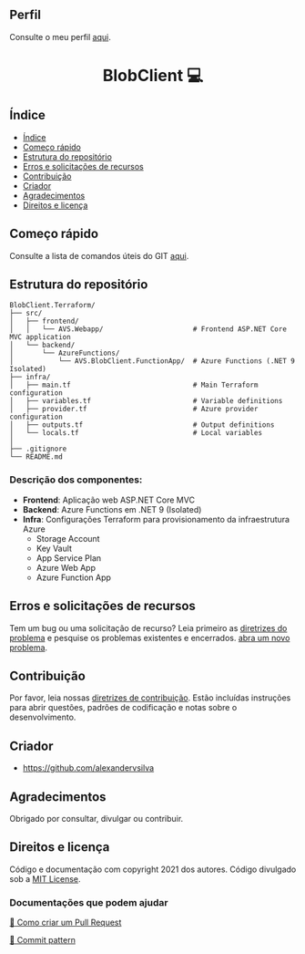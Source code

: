 ## Perfil

Consulte o meu perfil <a href="https://github.com/alexandervsilva/alexandervsilva/blob/master/README.md">aqui</a>.

<h1 align="center" style="font-weight: bold;">BlobClient 💻</h1>

## Índice

- [Índice](#índice)
- [Começo rápido](#começo-rápido)
- [Estrutura do repositório](#estrutura-do-repositório)
- [Erros e solicitações de recursos](#erros-e-solicitações-de-recursos)
- [Contribuição](#contribuição)
- [Criador](#criador)
- [Agradecimentos](#agradecimentos)
- [Direitos e licença](#direitos-e-licença)

## Começo rápido

Consulte a lista de comandos úteis do GIT <a href="https://github.com/alexandervieira/Repositorio.Default/blob/master/git.md">aqui</a>.

## Estrutura do repositório

```
BlobClient.Terraform/
├── src/
│   ├── frontend/
│   │   └── AVS.Webapp/                      # Frontend ASP.NET Core MVC application
│   └── backend/
│       └── AzureFunctions/
│           └── AVS.BlobClient.FunctionApp/  # Azure Functions (.NET 9 Isolated)
├── infra/
│   ├── main.tf                              # Main Terraform configuration
│   ├── variables.tf                         # Variable definitions
│   ├── provider.tf                          # Azure provider configuration
│   ├── outputs.tf                           # Output definitions
│   └── locals.tf                            # Local variables
│    
├── .gitignore
└── README.md
```

### Descrição dos componentes:

- **Frontend**: Aplicação web ASP.NET Core MVC
- **Backend**: Azure Functions em .NET 9 (Isolated)
- **Infra**: Configurações Terraform para provisionamento da infraestrutura Azure
  - Storage Account
  - Key Vault
  - App Service Plan
  - Azure Web App
  - Azure Function App

## Erros e solicitações de recursos
Tem um bug ou uma solicitação de recurso? Leia primeiro as [diretrizes do problema](https://reponame/blob/master/CONTRIBUTING.md)  e pesquise os problemas existentes e encerrados. [abra um novo problema](https://github.com/alexandervieira/Repositorio.Default/issues).

## Contribuição

Por favor, leia nossas [diretrizes de contribuição](https://reponame/blob/master/CONTRIBUTING.md). Estão incluídas instruções para abrir questões, padrões de codificação e notas sobre o desenvolvimento.

## Criador

- <https://github.com/alexandervsilva>

## Agradecimentos

Obrigado por consultar, divulgar ou contribuir.

## Direitos e licença

Código e documentação com copyright 2021 dos autores. Código divulgado sob a [MIT License](https://github.com/alexandervieira/Repositorio.Default/blob/master/LICENSE).

<h3>Documentações que podem ajudar</h3>

[📝 Como criar um Pull Request](https://www.atlassian.com/br/git/tutorials/making-a-pull-request)

[💾 Commit pattern](https://gist.github.com/joshbuchea/6f47e86d2510bce28f8e7f42ae84c716)
